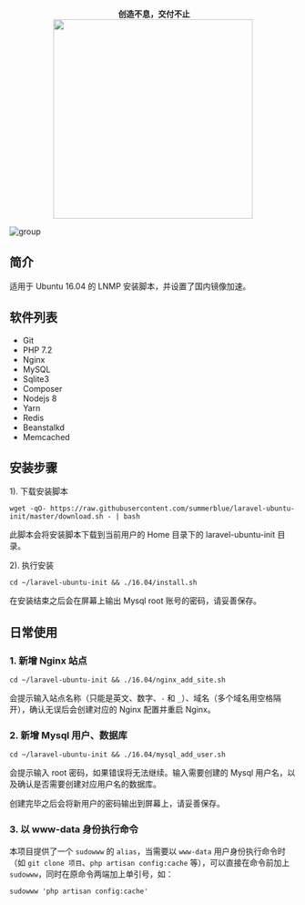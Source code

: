 <p align="center">
  <br>
  <b>创造不息，交付不止</b>
  <br>
  <a href="https://www.yousails.com">
    <img src="https://yousails.com/banners/brand.png" width=350>
  </a>
</p>

![group](https://cloud.githubusercontent.com/assets/324764/18408949/02d3cb2a-7770-11e6-96e2-54bbcfbfa1d1.png)

## 简介

适用于 Ubuntu 16.04 的 LNMP 安装脚本，并设置了国内镜像加速。

## 软件列表

* Git
* PHP 7.2
* Nginx
* MySQL
* Sqlite3
* Composer
* Nodejs 8
* Yarn
* Redis
* Beanstalkd
* Memcached

## 安装步骤

1). 下载安装脚本

```
wget -qO- https://raw.githubusercontent.com/summerblue/laravel-ubuntu-init/master/download.sh - | bash
```

此脚本会将安装脚本下载到当前用户的 Home 目录下的 laravel-ubuntu-init 目录。

2). 执行安装

```
cd ~/laravel-ubuntu-init && ./16.04/install.sh
```

在安装结束之后会在屏幕上输出 Mysql root 账号的密码，请妥善保存。

## 日常使用

### 1. 新增 Nginx 站点

```
cd ~/laravel-ubuntu-init && ./16.04/nginx_add_site.sh
```

会提示输入站点名称（只能是英文、数字、`-` 和 `_`）、域名（多个域名用空格隔开），确认无误后会创建对应的 Nginx 配置并重启 Nginx。

### 2. 新增 Mysql 用户、数据库

```
cd ~/laravel-ubuntu-init && ./16.04/mysql_add_user.sh
```

会提示输入 root 密码，如果错误将无法继续。输入需要创建的 Mysql 用户名，以及确认是否需要创建对应用户名的数据库。

创建完毕之后会将新用户的密码输出到屏幕上，请妥善保存。

### 3. 以 www-data 身份执行命令

本项目提供了一个 `sudowww` 的 `alias`，当需要以 `www-data` 用户身份执行命令时（如 `git clone 项目`、`php artisan config:cache` 等），可以直接在命令前加上 `sudowww`，同时在原命令两端加上单引号，如：

```
sudowww 'php artisan config:cache'
```
